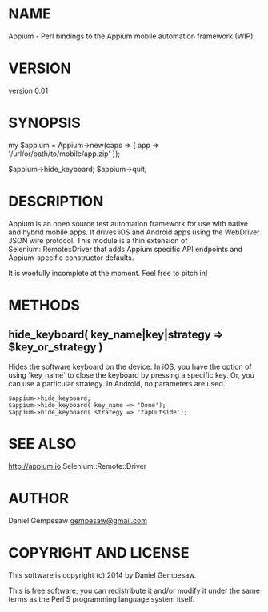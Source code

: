 # NAME

Appium - Perl bindings to the Appium mobile automation framework (WIP)

# VERSION

version 0.01

# SYNOPSIS

my $appium = Appium->new(caps => {
    app => '/url/or/path/to/mobile/app.zip'
});

$appium->hide\_keyboard;
$appium->quit;

# DESCRIPTION

Appium is an open source test automation framework for use with native
and hybrid mobile apps.  It drives iOS and Android apps using the
WebDriver JSON wire protocol. This module is a thin extension of
Selenium::Remote::Driver that adds Appium specific API endpoints and
Appium-specific constructor defaults.

It is woefully incomplete at the moment. Feel free to pitch in!

# METHODS

## hide\_keyboard( key\_name|key|strategy => $key\_or\_strategy )

Hides the software keyboard on the device. In iOS, you have the option
of using \`key\_name\` to close the keyboard by pressing a specific
key. Or, you can use a particular strategy. In Android, no parameters
are used.

    $appium->hide_keyboard;
    $appium->hide_keyboard( key_name => 'Done');
    $appium->hide_keyboard( strategy => 'tapOutside');

# SEE ALSO

http://appium.io
Selenium::Remote::Driver

# AUTHOR

Daniel Gempesaw <gempesaw@gmail.com>

# COPYRIGHT AND LICENSE

This software is copyright (c) 2014 by Daniel Gempesaw.

This is free software; you can redistribute it and/or modify it under
the same terms as the Perl 5 programming language system itself.
